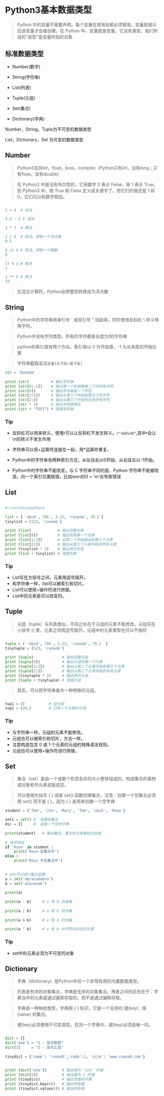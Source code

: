 # Python3基本数据类型

>  Python 中的变量不需要声明。每个变量在使用前都必须赋值，变量赋值以后该变量才会被创建。在 Python 中，变量就是变量，它没有类型，我们所说的"类型"是变量所指的对象


## 标准数据类型

- Number(数字)

- String(字符串)

- List(列表)

- Tuple(元组)

- Set(集合)

- Dictionary(字典)

Number，String，Tuple为不可变的数据类型

List，Dictionary，Set 为可变的数据类型

## Number

> Python3支持int，float，bool，complex（Python只有int，没有long；只有float，没有double）

> 在 Python2 中是没有布尔型的，它用数字 0 表示 False，用 1 表示 True。到 Python3 中，把 True 和 False 定义成关键字了，但它们的值还是 1 和 0，它们可以和数字相加。

```python

5 + 4  # 加法

4.3 - 2 # 减法

3 * 7  # 乘法

2 / 4  # 除法，得到一个浮点数
0.5

2 // 4 # 除法，得到一个整数
0

17 % 3 # 取余 
2

2 ** 5 # 乘方
32

```

> 在混合计算时，Python会把整型转换成为浮点数


## String 

> Python中的字符串用单引号 ' 或双引号 " 括起来，同时使用反斜杠 \ 转义特殊字符。

> Python中没有字符类型，所有的字符都是长度为1的字符串

> python的索引值有两个方向，索引值以 0 为开始值，-1 为从末尾的开始位置

> 字符串截取语法`变量[头下标:尾下标]`

```python
str = 'Runoob'
 
print (str)          # 输出字符串
print (str[0:-1])    # 输出第一个到倒数第二个的所有字符
print (str[0])       # 输出字符串第一个字符
print (str[2:5])     # 输出从第三个开始到第五个的字符
print (str[2:])      # 输出从第三个开始的后的所有字符
print (str * 2)      # 输出字符串两次
print (str + "TEST") # 连接字符串
```

### Tip

- 反斜杠可以用来转义，使用r可以让反斜杠不发生转义。`r"asb\nb"`,其中r会让\n的转义不发生作用

- 字符串可以用+运算符连接在一起，用*运算符重复。

- Python中的字符串有两种索引方式，从左往右以0开始，从右往左以-1开始。

- Python中的字符串不能改变。与 C 字符串不同的是，Python 字符串不能被改变。向一个索引位置赋值，比如word[0] = 'm'会导致错误

## List

```python

#!/usr/bin/python3
 
list = [ 'abcd', 786 , 2.23, 'runoob', 70.2 ]
tinylist = [123, 'runoob']
 
print (list)            # 输出完整列表
print (list[0])         # 输出列表第一个元素
print (list[1:3])       # 从第二个开始输出到第三个元素
print (list[2:])        # 输出从第三个元素开始的所有元素
print (tinylist * 2)    # 输出两次列表
print (list + tinylist) # 连接列表

```

### Tip

- List写在方括号之间，元素用逗号隔开。
- 和字符串一样，list可以被索引和切片。
- List可以使用+操作符进行拼接。
- List中的元素是可以改变的。


## Tuple

> 元组（tuple）与列表类似，不同之处在于元组的元素不能修改。元组写在小括号 () 里，元素之间用逗号隔开。元组中的元素类型也可以不相同

```python

tuple = ( 'abcd', 786 , 2.23, 'runoob', 70.2  )
tinytuple = (123, 'runoob')
 
print (tuple)             # 输出完整元组
print (tuple[0])          # 输出元组的第一个元素
print (tuple[1:3])        # 输出从第二个元素开始到第三个元素
print (tuple[2:])         # 输出从第三个元素开始的所有元素
print (tinytuple * 2)     # 输出两次元组
print (tuple + tinytuple) # 连接元组

```

> 其实，可以把字符串看作一种特殊的元组。 

```python

tup1 = ()           # 空元组
tup2 = (20,)        # 只有一个元素的元组

```

### Tip

- 与字符串一样，元组的元素不能修改。
- 元组也可以被索引和切片，方法一样。
- 注意构造包含 0 或 1 个元素的元组的特殊语法规则。
- 元组也可以使用+操作符进行拼接。


## Set

>  集合（set）是由一个或数个形态各异的大小整体组成的，构成集合的事物或对象称作元素或是成员。

> 可以使用大括号 { } 或者 set() 函数创建集合，注意：创建一个空集合必须用 set() 而不是 { }，因为 { } 是用来创建一个空字典

```python
student = {'Tom', 'Jim', 'Mary', 'Tom', 'Jack', 'Rose'}

set1 = set() #  创建空集合
dic = {}     #  这是一个空的字典
 
print(student)   # 输出集合，重复的元素被自动去掉
 
# 成员测试
if 'Rose' in student :
    print('Rose 在集合中')
else :
    print('Rose 不在集合中')
 
 
# set可以进行集合运算
a = set('abracadabra')
b = set('alacazam')
 
print(a)
 
print(a - b)     # a 和 b 的差集
 
print(a | b)     # a 和 b 的并集
 
print(a & b)     # a 和 b 的交集
 
print(a ^ b)     # a 和 b 中不同时存在的元素

```

### Tip

- set中的元素必须为不可变的对象


## Dictionary

>  字典（dictionary）是Python中另一个非常有用的内置数据类型。

>列表是有序的对象集合，字典是无序的对象集合。两者之间的区别在于：字典当中的元素是通过键来存取的，而不是通过偏移存取。

>字典是一种映射类型，字典用 { } 标识，它是一个无序的 键(key) : 值(value) 的集合。

>键(key)必须使用不可变类型。在同一个字典中，键(key)必须是唯一的。 


```python

dict = {}
dict['one'] = "1 - 菜鸟教程"
dict[2]     = "2 - 菜鸟工具"
 
tinydict = {'name': 'runoob','code':1, 'site': 'www.runoob.com'}
 
 
print (dict['one'])       # 输出键为 'one' 的值
print (dict[2])           # 输出键为 2 的值
print (tinydict)          # 输出完整的字典
print (tinydict.keys())   # 输出所有键
print (tinydict.values()) # 输出所有值
```


